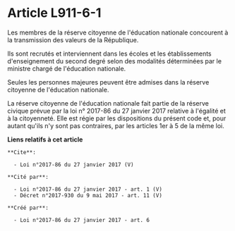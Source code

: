 # Article L911-6-1

Les membres de la réserve citoyenne de l'éducation nationale concourent à la transmission des valeurs de la République. 

Ils sont recrutés et interviennent dans les écoles et les établissements d'enseignement du second degré selon des modalités
déterminées par le ministre chargé de l'éducation nationale. 

Seules les personnes majeures peuvent être admises dans la réserve citoyenne de l'éducation nationale. 

La réserve citoyenne de l'éducation nationale fait partie de la réserve civique prévue par la loi n° 2017-86 du 27 janvier
2017 relative à l'égalité et à la citoyenneté. Elle est régie par les dispositions du présent code et, pour autant qu'ils n'y
sont pas contraires, par les articles 1er à 5 de la même loi.

**Liens relatifs à cet article**

	**Cite**:

	  - Loi n°2017-86 du 27 janvier 2017 (V)

	**Cité par**:

	  - Loi n°2017-86 du 27 janvier 2017 - art. 1 (V)
	  - Décret n°2017-930 du 9 mai 2017 - art. 11 (V)

	**Créé par**:

	  - Loi n°2017-86 du 27 janvier 2017 - art. 6
